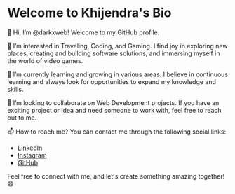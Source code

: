 # Welcome to Khijendra's Bio

👋 Hi, I’m @darkxweb! Welcome to my GitHub profile.

👀 I’m interested in Traveling, Coding, and Gaming. I find joy in exploring new places, creating and building software solutions, and immersing myself in the world of video games.

🌱 I’m currently learning and growing in various areas. I believe in continuous learning and always look for opportunities to expand my knowledge and skills.

💞️ I’m looking to collaborate on Web Development projects. If you have an exciting project or idea and need someone to work with, feel free to reach out to me.

📫 How to reach me? You can contact me through the following social links:

- [LinkedIn](https://wwww.linkedin.com/in/khijendra-dighore-98153526a)
- [Instagram](https://www.instagram.com/_.darksun._12)
- [GitHub](https://github.com/darkxweb)

Feel free to connect with me, and let's create something amazing together! 😄
